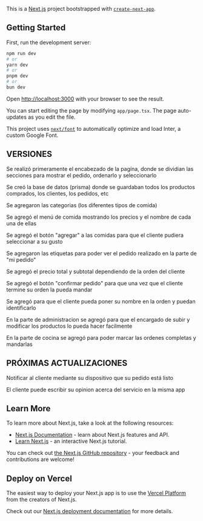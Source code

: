 This is a [Next.js](https://nextjs.org/) project bootstrapped with [`create-next-app`](https://github.com/vercel/next.js/tree/canary/packages/create-next-app).

## Getting Started

First, run the development server:

```bash
npm run dev
# or
yarn dev
# or
pnpm dev
# or
bun dev
```

Open [http://localhost:3000](http://localhost:3000) with your browser to see the result.

You can start editing the page by modifying `app/page.tsx`. The page auto-updates as you edit the file.

This project uses [`next/font`](https://nextjs.org/docs/basic-features/font-optimization) to automatically optimize and load Inter, a custom Google Font.

## VERSIONES 


Se realizó primeramente el encabezado de la pagína, donde se dividian las secciones para mostrar el pedido, ordenarlo y seleccionarlo

Se creó la base de datos (prisma) donde se guardaban todos los productos comprados, los clientes, los pedidos, etc

Se agregaron las categorias (los diferentes tipos de comida)

Se agregó el menú de comida mostrando los precios y el nombre de cada una de ellas 

Se agregó el botón "agregar" a las comidas para que el cliente pudiera seleccionar a su gusto 

Se agregaron las etiquetas para poder ver el pedido realizado en la parte de "mi pedido"

Se agregó el precio total y subtotal dependiendo de la orden del cliente 

Se agregó el botón "confirmar pedido" para que una vez que el cliente termine su orden la pueda mandar 

Se agregó para que el cliente pueda poner su nombre en la orden y puedan identificarlo

En la parte de administracion se agregó para que el encargado de subir y modificar los productos lo pueda hacer facilmente 

En la parte de cocina se agregó para poder marcar las ordenes completas y mandarlas

## PRÓXIMAS ACTUALIZACIONES 

Notificar al cliente mediante su dispositivo que su pedido está listo 

El cliente puede escribir su opinion acerca del servicio en la misma app




## Learn More

To learn more about Next.js, take a look at the following resources:

- [Next.js Documentation](https://nextjs.org/docs) - learn about Next.js features and API.
- [Learn Next.js](https://nextjs.org/learn) - an interactive Next.js tutorial.

You can check out [the Next.js GitHub repository](https://github.com/vercel/next.js/) - your feedback and contributions are welcome!

## Deploy on Vercel

The easiest way to deploy your Next.js app is to use the [Vercel Platform](https://vercel.com/new?utm_medium=default-template&filter=next.js&utm_source=create-next-app&utm_campaign=create-next-app-readme) from the creators of Next.js.

Check out our [Next.js deployment documentation](https://nextjs.org/docs/deployment) for more details.
